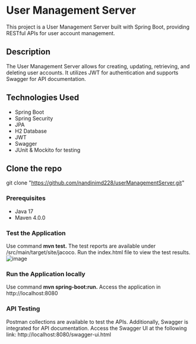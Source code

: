# User Management Server
This project is a User Management Server built with Spring Boot, providing RESTful APIs for user account management.

## Description
The User Management Server allows for creating, updating, retrieving, and deleting user accounts. It utilizes JWT for authentication and supports Swagger for API documentation.

## Technologies Used
- Spring Boot
- Spring Security
- JPA
- H2 Database
- JWT
- Swagger
- JUnit & Mockito for testing

## Clone the repo
git clone "https://github.com/nandinimd228/userManagementServer.git"

### Prerequisites
- Java 17
- Maven 4.0.0

### Test the Application
Use command **mvn test.** The test reports are available under /src/main/target/site/jacoco. Run the index.html file to view the test results.
![image](https://github.com/user-attachments/assets/99b0b9f6-0b0d-48fd-8e5f-afbc581659ca)


### Run the Application locally
Use command **mvn spring-boot:run.** Access the application in http://localhost:8080

### API Testing
Postman collections are available to test the APIs. Additionally, Swagger is integrated for API documentation. Access the Swagger UI at the following link:
http://localhost:8080/swagger-ui.html

